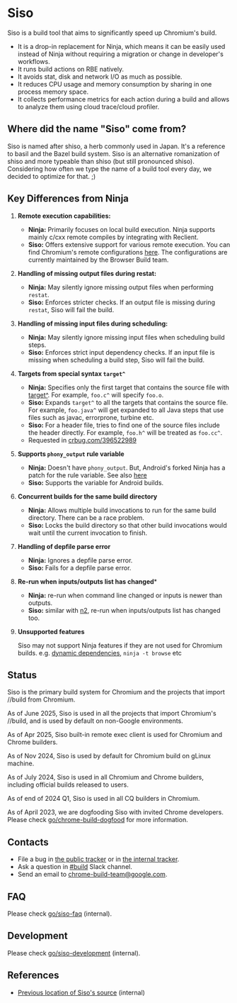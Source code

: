 # Siso

Siso is a build tool that aims to significantly speed up Chromium's build.

* It is a drop-in replacement for Ninja, which means it can be easily used
  instead of Ninja without requiring a migration or change in developer's
  workflows.
* It runs build actions on RBE natively.
* It avoids stat, disk and network I/O as much as possible.
* It reduces CPU usage and memory consumption by sharing in one process memory
  space.
* It collects performance metrics for each action during a build and allows to
  analyze them using cloud trace/cloud profiler.

## Where did the name "Siso" come from?

Siso is named after shiso, a herb commonly used in Japan. It's a reference to basil and the Bazel build system. Siso is an alternative romanization of shiso and more typeable than shiso (but still pronounced shiso). Considering how often we type the name of a build tool every day, we decided to optimize for that. ;)

## Key Differences from Ninja

1.  **Remote execution capabilities:**

    * **Ninja:** Primarily focuses on local build execution. Ninja supports mainly
      c/cxx remote compiles by integrating with Reclient.
    * **Siso:** Offers extensive support for various remote execution.
      You can find Chromium's remote configurations [here](https://source.chromium.org/chromium/chromium/src/+/main:build/config/siso/).
      The configurations are currently maintained by the Browser Build team.

1.  **Handling of missing output files during restat:**

    * **Ninja:** May silently ignore missing output files when performing `restat`.
    * **Siso:** Enforces stricter checks. If an output file is missing during `restat`, Siso will fail the build.

1.  **Handling of missing input files during scheduling:**

    * **Ninja:** May silently ignore missing input files when scheduling build steps.
    * **Siso:** Enforces strict input dependency checks. If an input file is missing when scheduling a build step, Siso will fail the build.

1. **Targets from special syntax `target^`**

    * **Ninja:** Specifies only the first target that contains the source file
      with [target^](https://ninja-build.org/manual.html#_running_ninja:~:text=a%20special%20syntax-,target%5E,-for%20specifying%20a).
      For example, `foo.c^` will specify `foo.o`.
    * **Siso:** Expands `target^` to all the targets that contains the source
      file. For example, `foo.java^` will get expanded to all Java steps that
      use files such as javac, errorprone, turbine etc.
    * **Siso:** For a header file, tries to find one of the source files include the
      header directly. For example, `foo.h^` will be treated as `foo.cc^`.
    * Requested in [crbug.com/396522989](https://crbug.com/396522989)

1. **Supports `phony_output` rule variable**

    * **Ninja:** Doesn't have `phony_output`. But, Android's forked Ninja has a patch for the rule variable. See also [here](https://android.googlesource.com/platform/external/ninja/+/2ddc376cc3c5531db80899ce757861fac7a531b9/doc/manual.asciidoc#819)
    * **Siso:** Supports the variable for Android builds.

1. **Concurrent builds for the same build directory**

    * **Ninja:** Allows multiple build invocations to run for the same build
      directory. There can be a race problem.
    * **Siso:** Locks the build directory so that other build invocations would
      wait until the current invocation to finish.

1. **Handling of depfile parse error**

    * **Ninja:** Ignores a depfile parse error.
    * **Siso:** Fails for a depfile parse error.

1. **Re-run when inputs/outputs list has changed***

   * **Ninja:** re-run when command line changed or inputs is newer than
     outputs.
   * **Siso:** similar with [n2](https://neugierig.org/software/blog/2022/03/n2.html),
     re-run when inputs/outputs list has changed too.

1. **Unsupported features**

   Siso may not support Ninja features if they are not used for Chromium
   builds. e.g. [dynamic dependencies](https://ninja-build.org/manual.html#ref_dyndep), `ninja -t browse` etc

## Status

Siso is the primary build system for Chromium and the projects that import //build from Chromium.

As of June 2025, Siso is used in all the projects that import Chromium's //build, and is used by default on non-Google environments.

As of Apr 2025, Siso built-in remote exec client is used for Chromium and Chrome builders.

As of Nov 2024, Siso is used by default for Chromium build on gLinux machine.

As of July 2024, Siso is used in all Chromium and Chrome builders, including official
builds released to users.

As of end of 2024 Q1, Siso is used in all CQ builders in Chromium.

As of April 2023, we are dogfooding Siso with invited Chrome developers.
Please check [go/chrome-build-dogfood](http://go/chrome-build-dogfood) for more information.

## Contacts

- File a bug in [the public tracker](https://issues.chromium.org/issues/new?component=1724382&template=2146965) or in [the internal tracker](http://go/siso-bug).
- Ask a question in [#build](https://chromium.slack.com/archives/C08SJ9DH4BZ) Slack channel.
- Send an email to chrome-build-team@google.com.


## FAQ

Please check [go/siso-faq](http://go/siso-faq) (internal).

## Development

Please check [go/siso-development](http://go/siso-development) (internal).

## References

* [Previous location of Siso's source](https://chrome-internal.googlesource.com/infra/infra_internal/+/refs/heads/main/go/src/infra_internal/experimental/siso) (internal)
